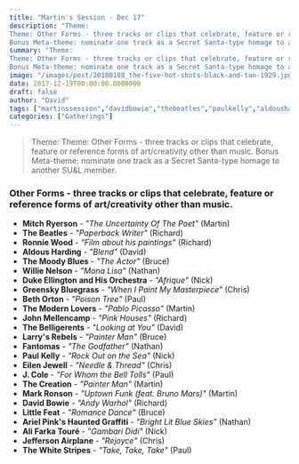 ```yaml
---
title: "Martin's Session - Dec 17"
description: "Theme: 
Theme: Other Forms - three tracks or clips that celebrate, feature or reference forms of art/creativity other than music.
Bonus Meta-theme: nominate one track as a Secret Santa-type homage to another SU&L member."
summary: "Theme: 
Theme: Other Forms - three tracks or clips that celebrate, feature or reference forms of art/creativity other than music.
Bonus Meta-theme: nominate one track as a Secret Santa-type homage to another SU&L member."
image: "/images/post/20180108_the-five-hot-shots-black-and-tan-1929.jpg"
date: 2017-12-19T00:00:00.0000000
draft: false
author: "David"
tags: ["martinssession","davidbowie","thebeatles","paulkelly","aldousharding","eilenjewell","jeffersonairplane","littlefeat","themoodyblues","johnmellencamp","fantomas","bethorton","larrysrebels","alifarkatouré","thebelligerents","thewhitestripes","jcole","arielpink","ronniewood","markronson","thecreation","mitchryerson","willienelson","dukeellington","themodernlovers","greenskybluegrass"]
categories: ["Gatherings"]
---
```

> Theme: 
Theme: Other Forms - three tracks or clips that celebrate, feature or reference forms of art/creativity other than music.
Bonus Meta-theme: nominate one track as a Secret Santa-type homage to another SU&L member.
### Other Forms - three tracks or clips that celebrate, feature or reference forms of art/creativity other than music.
- **Mitch Ryerson** - _"The Uncertainty Of The Poet"_ (Martin)
- **The Beatles** - _"Paperback Writer"_ (Richard)
- **Ronnie Wood** - _"Film about his paintings"_ (Richard)
- **Aldous Harding** - _"Blend"_ (David)
- **The Moody Blues** - _"The Actor"_ (Bruce)
- **Willie Nelson** - _"Mona Lisa"_ (Nathan)
- **Duke Ellington and His Orchestra** - _"Afrique"_ (Nick)
- **Greensky Bluegrass** - _"When I Paint My Masterpiece"_ (Chris)
- **Beth Orton** - _"Poison Tree"_ (Paul)
- **The Modern Lovers** - _"Pablo Picasso"_ (Martin)
- **John Mellencamp** - _"Pink Houses"_ (Richard)
- **The Belligerents** - _"Looking at You"_ (David)
- **Larry's Rebels** - _"Painter Man"_ (Bruce)
- **Fantomas** - _"The Godfather"_ (Nathan)
- **Paul Kelly** - _"Rock Out on the Sea"_ (Nick)
- **Eilen Jewell** - _"Needle & Thread"_ (Chris)
- **J. Cole** - _"For Whom the Bell Tolls"_ (Paul)
- **The Creation** - _"Painter Man"_ (Martin)
- **Mark Ronson** - _"Uptown Funk (feat. Bruno Mars)"_ (Martin)
- **David Bowie** - _"Andy Warhol"_ (Richard)
- **Little Feat** - _"Romance Dance"_ (Bruce)
- **Ariel Pink's Haunted Graffiti** - _"Bright Lit Blue Skies"_ (Nathan)
- **Ali Farka Touré** - _"Gambari Didi"_ (Nick)
- **Jefferson Airplane** - _"Rejoyce"_ (Chris)
- **The White Stripes** - _"Take, Take, Take"_ (Paul)
